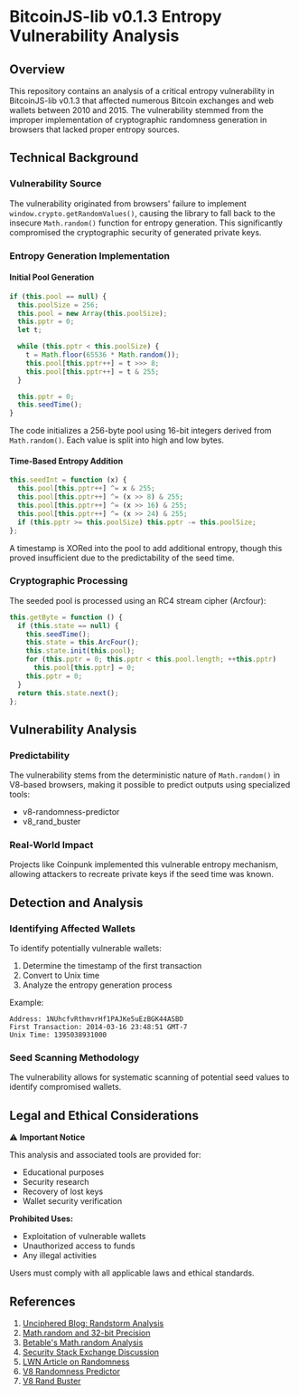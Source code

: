 # BitcoinJS-lib v0.1.3 Entropy Vulnerability Analysis

## Overview
This repository contains an analysis of a critical entropy vulnerability in BitcoinJS-lib v0.1.3 that affected numerous Bitcoin exchanges and web wallets between 2010 and 2015. The vulnerability stemmed from the improper implementation of cryptographic randomness generation in browsers that lacked proper entropy sources.

## Technical Background

### Vulnerability Source
The vulnerability originated from browsers' failure to implement `window.crypto.getRandomValues()`, causing the library to fall back to the insecure `Math.random()` function for entropy generation. This significantly compromised the cryptographic security of generated private keys.

### Entropy Generation Implementation

#### Initial Pool Generation
```javascript
if (this.pool == null) {
  this.poolSize = 256;
  this.pool = new Array(this.poolSize);
  this.pptr = 0;
  let t;

  while (this.pptr < this.poolSize) {
    t = Math.floor(65536 * Math.random());
    this.pool[this.pptr++] = t >>> 8;
    this.pool[this.pptr++] = t & 255;
  }

  this.pptr = 0;
  this.seedTime();
}
```

The code initializes a 256-byte pool using 16-bit integers derived from `Math.random()`. Each value is split into high and low bytes.

#### Time-Based Entropy Addition
```javascript
this.seedInt = function (x) {
  this.pool[this.pptr++] ^= x & 255;
  this.pool[this.pptr++] ^= (x >> 8) & 255;
  this.pool[this.pptr++] ^= (x >> 16) & 255;
  this.pool[this.pptr++] ^= (x >> 24) & 255;
  if (this.pptr >= this.poolSize) this.pptr -= this.poolSize;
};
```

A timestamp is XORed into the pool to add additional entropy, though this proved insufficient due to the predictability of the seed time.

### Cryptographic Processing
The seeded pool is processed using an RC4 stream cipher (Arcfour):

```javascript
this.getByte = function () {
  if (this.state == null) {
    this.seedTime();
    this.state = this.ArcFour();
    this.state.init(this.pool);
    for (this.pptr = 0; this.pptr < this.pool.length; ++this.pptr)
      this.pool[this.pptr] = 0;
    this.pptr = 0;
  }
  return this.state.next();
};
```

## Vulnerability Analysis

### Predictability
The vulnerability stems from the deterministic nature of `Math.random()` in V8-based browsers, making it possible to predict outputs using specialized tools:
- v8-randomness-predictor
- v8_rand_buster

### Real-World Impact
Projects like Coinpunk implemented this vulnerable entropy mechanism, allowing attackers to recreate private keys if the seed time was known.

## Detection and Analysis

### Identifying Affected Wallets
To identify potentially vulnerable wallets:
1. Determine the timestamp of the first transaction
2. Convert to Unix time
3. Analyze the entropy generation process

Example:
```
Address: 1NUhcfvRthmvrHf1PAJKe5uEzBGK44ASBD
First Transaction: 2014-03-16 23:48:51 GMT-7
Unix Time: 1395038931000
```

### Seed Scanning Methodology
The vulnerability allows for systematic scanning of potential seed values to identify compromised wallets.

## Legal and Ethical Considerations

⚠️ **Important Notice**

This analysis and associated tools are provided for:
- Educational purposes
- Security research
- Recovery of lost keys
- Wallet security verification

**Prohibited Uses:**
- Exploitation of vulnerable wallets
- Unauthorized access to funds
- Any illegal activities

Users must comply with all applicable laws and ethical standards.

## References

1. [Unciphered Blog: Randstorm Analysis](https://www.unciphered.com/blog/randstorm-you-cant-patch-a-house-of-cards)
2. [Math.random and 32-bit Precision](https://jandemooij.nl/blog/math-random-and-32-bit-precision/)
3. [Betable's Math.random Analysis](https://medium.com/@betable/tifu-by-using-math-random-f1c308c4fd9d)
4. [Security Stack Exchange Discussion](https://security.stackexchange.com/questions/84906/predicting-math-random-numbers)
5. [LWN Article on Randomness](https://lwn.net/Articles/666407/)
6. [V8 Randomness Predictor](https://github.com/PwnFunction/v8-randomness-predictor)
7. [V8 Rand Buster](https://github.com/d0nutptr/v8_rand_buster)

